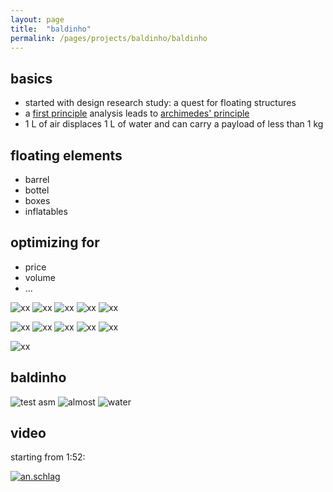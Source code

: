 ```yaml
---
layout: page
title:  "baldinho"
permalink: /pages/projects/baldinho/baldinho
---
```


## basics
- started with design research study: a quest for floating structures
- a [first principle](https://en.wikipedia.org/wiki/First_principle) analysis leads to [archimedes' principle](https://en.wikipedia.org/wiki/Archimedes'_principle)
- 1 L of air displaces 1 L of water and can carry a payload of less than 1 kg

## floating elements
- barrel
- bottel
- boxes
- inflatables

## optimizing for
- price
- volume
- ...

![xx](img/float_01.jpg)
![xx](img/float_02.jpg)
![xx](img/float_03.jpg)
![xx](img/float_04.jpg)
![xx](img/float_05.jpg)

![xx](img/float_06.jpg)
![xx](img/float_07.jpg)
![xx](img/float_08.jpg)
![xx](img/float_09.jpg)
![xx](img/float_10.jpg)

![xx](img/float_11.jpg)


## baldinho
![test asm](img/bld_01.jpg)
![almost](img/bld_03.jpg)
![water](img/bld_02.jpg)


## video
starting from 1:52:

[![an.schlag](http://img.youtube.com/vi/aFUuWycGNbY/0.jpg)](http://www.youtube.com/watch?v=aFUuWycGNbY)